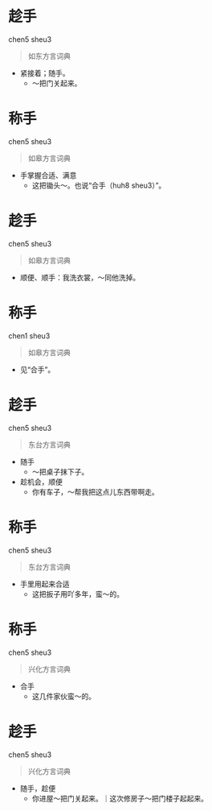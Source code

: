 # 趁手
chen5 sheu3
> 如东方言词典
- 紧接着；随手。
  - ～把门关起来。

# 称手
chen5 sheu3
> 如皋方言词典
- 手掌握合适、满意
  - 这把锄头～。也说“合手（huh8 sheu3）”。

# 趁手
chen5 sheu3
> 如皋方言词典
- 顺便、顺手：我洗衣裳，～同他洗掉。

# 称手
chen1 sheu3
> 如皋方言词典
- 见“合手”。

# 趁手
chen5 sheu3
> 东台方言词典
- 随手
  - ～把桌子抹下子。
- 趁机会，顺便
  - 你有车子，～帮我把这点儿东西带啊走。

# 称手
chen5 sheu3
> 东台方言词典
- 手里用起来合适
  - 这把扳子用吖多年，蛮～的。

# 称手
chen5 sheu3
> 兴化方言词典
- 合手
  - 这几件家伙蛮～的。

# 趁手
chen5 sheu3
> 兴化方言词典
- 随手，趁便
  - 你进屋～把门关起来。｜这次修房子～把门楼子起起来。
